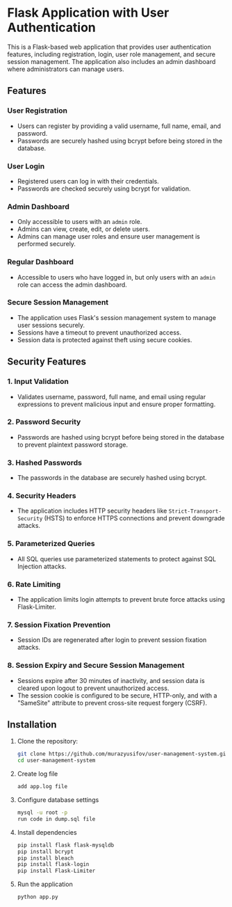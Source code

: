 # Flask Application with User Authentication

This is a Flask-based web application that provides user authentication features, including registration, login, user role management, and secure session management. The application also includes an admin dashboard where administrators can manage users.

## Features

### User Registration
- Users can register by providing a valid username, full name, email, and password.
- Passwords are securely hashed using bcrypt before being stored in the database.

### User Login
- Registered users can log in with their credentials.
- Passwords are checked securely using bcrypt for validation.

### Admin Dashboard
- Only accessible to users with an `admin` role.
- Admins can view, create, edit, or delete users.
- Admins can manage user roles and ensure user management is performed securely.

### Regular Dashboard
- Accessible to users who have logged in, but only users with an `admin` role can access the admin dashboard.
  
### Secure Session Management
- The application uses Flask's session management system to manage user sessions securely.
- Sessions have a timeout to prevent unauthorized access.
- Session data is protected against theft using secure cookies.
  
## Security Features

### 1. **Input Validation**
   - Validates username, password, full name, and email using regular expressions to prevent malicious input and ensure proper formatting.

### 2. **Password Security**
   - Passwords are hashed using bcrypt before being stored in the database to prevent plaintext password storage.

### 3. **Hashed Passwords**
   - The passwords in the database are securely hashed using bcrypt.

### 4. **Security Headers**
   - The application includes HTTP security headers like `Strict-Transport-Security` (HSTS) to enforce HTTPS connections and prevent downgrade attacks.

### 5. **Parameterized Queries**
   - All SQL queries use parameterized statements to protect against SQL Injection attacks.

### 6. **Rate Limiting**
   - The application limits login attempts to prevent brute force attacks using Flask-Limiter.

### 7. **Session Fixation Prevention**
   - Session IDs are regenerated after login to prevent session fixation attacks.

### 8. **Session Expiry and Secure Session Management**
   - Sessions expire after 30 minutes of inactivity, and session data is cleared upon logout to prevent unauthorized access.
   - The session cookie is configured to be secure, HTTP-only, and with a "SameSite" attribute to prevent cross-site request forgery (CSRF).

## Installation

1. Clone the repository:
   ```bash
   git clone https://github.com/murazyusifov/user-management-system.git
   cd user-management-system
   ```

2. Create log file
    ```bash
    add app.log file
    ```

3. Configure database settings
    ```bash
    mysql -u root -p
    run code in dump.sql file
    ```

4. Install dependencies
    ```bash
    pip install flask flask-mysqldb 
    pip install bcrypt
    pip install bleach
    pip install flask-login
    pip install Flask-Limiter
    ```

5. Run the application
    ```bash
    python app.py
    ```

